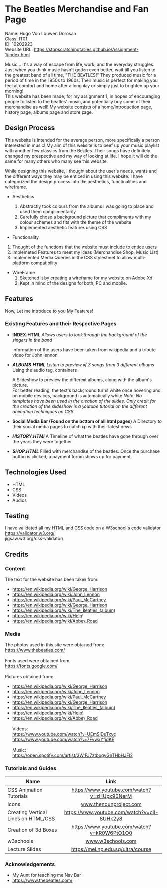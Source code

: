 # The Beatles Merchandise and Fan Page

Name: Hugo Von Louwen Dorosan <br />
Class: IT01 <br />
ID: 10202923 <br />
Website URL: https://stopscratchingtables.github.io/Assignment-1/index.html

Music... It's a way of escape from life, work, and the everyday struggles.
Just when you think music hasn't gotten even better, wait till you listen to the greatest band of all time, "THE BEATLES!" They produced music for a period of time in the 1950s to 1960s. Their music is perfect for making you feel at comfort and home after a long day or simply just to brighten up your morning! <br />
This website has been made, for my assignment 1, in hopes of encouraging people to listen to the beatles' music, and potentially buy some of their merchandise as well! My website consists of a home/introduction page, history page, albums page and store page.
 
## Design Process

This website is intended for the average person, more specifically a person interested in music! My aim of this website is to beef up your music playlist with another few classics from the Beatles. Their songs have definitely changed my prespective and my way of looking at life. I hope it will do the same for many others who many see this website.

While designing this website, I thought about the user's needs, wants and the different ways they may be enticed in using this website. I have categorized the design process into the aesthetics, functinalities and wireframe.

- Aesthetics
  1. Abstractly took colours from the albums I was going to place and used them complimentarily
  2. Carefully chose a background picture that compliments with my colour schemes and fits with the theme of the website
  3. Implemented aesthetic features using CSS
  
 - Functionality
  1. Thought of the functions that the website must include to entice users
  2. Implemeted Features to meet my ideas (Merchandise Shop, Music List)
  3. Implemented Media Queries in the CSS stylesheet to allow multi-platform compatibility
  
- WireFrame
  1. Sketched it by creating a wireframe for my website on Adobe Xd. 
  2. Kept in mind of the designs for both, PC and mobile.


## Features

Now, Let me introduce to you My Features!
 
### Existing Features and their Respective Pages
- __INDEX.HTML__
  _Allows users to look through the background of the singers in the band_<br/>
  
  Information of the users have been taken from wikipedia and a tribute video for John lennon

- ___ALBUMS.HTML___
  _Listen to preview of 3 songs from 3 different albums_<br/>
  Using the audio tag, containers <br />
  
  A Slideshow to preview the different albums, along with the album's picture. <br />
  For better reading, the text's background turns white once hovering and on mobile devices, background is automatically white
  _Note: No templates have been used in the creation of the slides. Only credit for the creation of the slideshow is a youtube tutorial on the different animation techniques on CSS_

- __Social Media Bar (Found on the bottom of all html pages)__
  A Directory to their social media pages to catch up with their latest news

- ___HISTORY.HTMl___
   A Timeline of what the beatles have gone through over the years they were together

- ___SHOP.HTML___
   Filled with merchandise of the beatles.
   Once the purchase button is clicked, a payment forum shows up for payment.
   

## Technologies Used
- HTML
- CSS
- Videos
- Audios

## Testing

I have validated all my HTML and CSS code on a W3school's code validator<br/>
https://validator.w3.org/ <br/>
jigsaw.w3.org/css-validator/<br/>

## Credits

### Content
The text for the website has been taken from:
- https://en.wikipedia.org/wiki/George_Harrison
- https://en.wikipedia.org/wiki/John_Lennon
- https://en.wikipedia.org/wiki/Paul_McCartney
- https://en.wikipedia.org/wiki/George_Harrison
- https://en.wikipedia.org/wiki/The_Beatles_(album)
- https://en.wikipedia.org/wiki/Help!
- https://en.wikipedia.org/wiki/Abbey_Road


### Media
The photos used in this site were obtained from:<br/>
https://www.thebeatles.com/ <br/><br/>
Fonts used were obtained from:<br/>
https://fonts.google.com/ <br/><br/>
Pictures obtained from: <br/>
- https://en.wikipedia.org/wiki/George_Harrison <br/>
- https://en.wikipedia.org/wiki/John_Lennon <br/>
- https://en.wikipedia.org/wiki/Paul_McCartney <br/>
- https://en.wikipedia.org/wiki/George_Harrison <br/>
- https://en.wikipedia.org/wiki/The_Beatles_(album) <br/>
- https://en.wikipedia.org/wiki/Help! <br/>
- https://en.wikipedia.org/wiki/Abbey_Road <br/><br/>
Videos:<br/>
https://www.youtube.com/watch?v=UEmSjDuTxyc<br/>
https://www.youtube.com/watch?v=7FvwxYfjdKE<br/><br/>
Music:<br/>
https://open.spotify.com/artist/3WrFJ7ztbogyGnTHbHJFl2

### Tutorials and Guides
| Name        | Link           |
| ------------- |:-------------:|
| CSS Animation Tutorials     | https://www.youtube.com/watch?v=zHUpx90NerM |
| Icons      | www.thenounproject.com |
| Creating Vertical Lines on HTML/CSS | https://www.youtube.com/watch?v=cil-8UHk2y8 |
| Creation of 3d Boxes | https://www.youtube.com/watch?v=kR0W6PtO1O0 |
| w3schools | www.w3schools.com |
| Lecture Slides | https://mel.np.edu.sg/ultra/course |

### Acknowledgements
- My Aunt for teaching me Nav Bar
- https://www.thebeatles.com/
